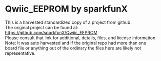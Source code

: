
# Qwiic_EEPROM by sparkfunX  
This is a harvested standardized copy of a project from github.  
The original project can be found at:  
https://github.com/sparkfunX/Qwiic_EEPROM  
Please consult that link for additional, details, files, and license information.  
Note: It was auto harvested and if the original repo had more than one board file or anything out of the ordinary the files here are likely not representative.  
    